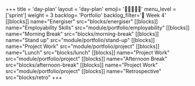 +++
title = 'day-plan'
layout = 'day-plan'
emoji= '🧑🏽‍🤝‍🧑🏽'
menu_level = ['sprint']
weight = 3
backlog= 'Portfolio'
backlog_filter='📅 Week 4'
[[blocks]]
name="Energiser"
src="blocks/energiser"
[[blocks]]
name="Employability Skills"
src="module/portfolio/employability"
[[blocks]]
name="Morning Break"
src="blocks/morning-break"
[[blocks]]
name="Stand up"
src="module/portfolio/stand-up"
[[blocks]]
name="Project Work"
src="module/portfolio/project"
[[blocks]]
name="Lunch"
src="blocks/lunch"
[[blocks]]
name="Project Work"
src="module/portfolio/project"
[[blocks]]
name="Afternoon Break"
src="blocks/afternoon-break"
[[blocks]]
name="Project Work"
src="module/portfolio/project"
[[blocks]]
name="Retrospective"
src="blocks/retro"
+++
